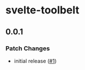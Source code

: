 # svelte-toolbelt

## 0.0.1

### Patch Changes

- initial release ([#1](https://github.com/huntabyte/svelte-toolbelt/pull/1))
